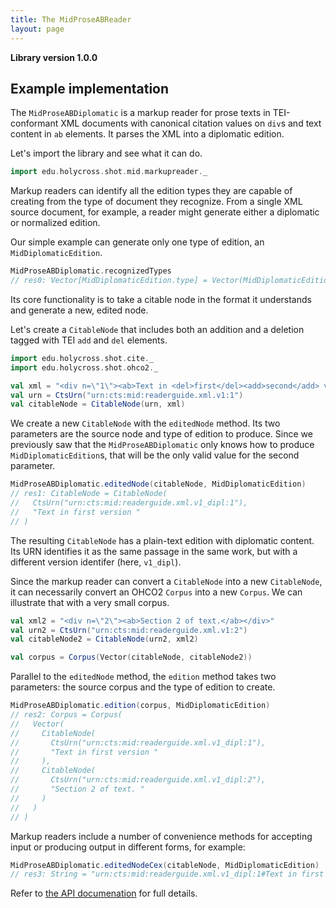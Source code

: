 ```yaml
---
title: The MidProseABReader
layout: page
---
```


**Library version 1.0.0**

## Example implementation

The `MidProseABDiplomatic` is a markup reader for prose texts in TEI-conformant XML documents with canonical citation values on `div`s and text content in `ab` elements.  It parses the XML into a diplomatic edition.

Let's import the library and see what it can do.

```scala
import edu.holycross.shot.mid.markupreader._
```

Markup readers can identify all the edition types they are capable of creating from the type of document they recognize.  From a single XML source document, for example, a reader might generate either a diplomatic or normalized edition.

Our simple example can generate only one type of edition, an `MidDiplomaticEdition`.


```scala
MidProseABDiplomatic.recognizedTypes
// res0: Vector[MidDiplomaticEdition.type] = Vector(MidDiplomaticEdition)
```

Its core functionality is to take a citable node in the format it understands and generate a new, edited node.


Let's create a `CitableNode` that includes both an addition and a deletion tagged with TEI `add` and `del` elements.

```scala
import edu.holycross.shot.cite._
import edu.holycross.shot.ohco2._

val xml = "<div n=\"1\"><ab>Text in <del>first</del><add>second</add> version</ab></div>"
val urn = CtsUrn("urn:cts:mid:readerguide.xml.v1:1")
val citableNode = CitableNode(urn, xml)
```

We create a new `CitableNode` with the `editedNode` method. Its two parameters are the source node and type of edition to produce.  Since we previously saw that the `MidProseABDiplomatic` only knows how to produce `MidDiplomaticEdition`s, that will be the only valid value for the second parameter.

```scala
MidProseABDiplomatic.editedNode(citableNode, MidDiplomaticEdition)
// res1: CitableNode = CitableNode(
//   CtsUrn("urn:cts:mid:readerguide.xml.v1_dipl:1"),
//   "Text in first version "
// )
```

The resulting `CitableNode` has a plain-text edition with diplomatic content.  Its URN identifies it as the same passage in the same work, but with a different version identifer (here, `v1_dipl`).



Since the markup reader can convert a `CitableNode` into a new `CitableNode`, it can necessarily convert an OHCO2 `Corpus` into a new `Corpus`.  We can illustrate that with a very small corpus.


```scala
val xml2 = "<div n=\"2\"><ab>Section 2 of text.</ab></div>"
val urn2 = CtsUrn("urn:cts:mid:readerguide.xml.v1:2")
val citableNode2 = CitableNode(urn2, xml2)

val corpus = Corpus(Vector(citableNode, citableNode2))
```

Parallel to the `editedNode` method, the `edition` method takes two parameters:  the source corpus and the type of edition to create.
```scala
MidProseABDiplomatic.edition(corpus, MidDiplomaticEdition)
// res2: Corpus = Corpus(
//   Vector(
//     CitableNode(
//       CtsUrn("urn:cts:mid:readerguide.xml.v1_dipl:1"),
//       "Text in first version "
//     ),
//     CitableNode(
//       CtsUrn("urn:cts:mid:readerguide.xml.v1_dipl:2"),
//       "Section 2 of text. "
//     )
//   )
// )
```

Markup readers include a number of convenience methods for accepting input or producing output in different forms, for example:

```scala
MidProseABDiplomatic.editedNodeCex(citableNode, MidDiplomaticEdition)
// res3: String = "urn:cts:mid:readerguide.xml.v1_dipl:1#Text in first version "
```

Refer to [the API documenation](https://hcmid.github.io/apidocs/markupreader/api/edu/holycross/shot/mid/markupreader/index.html) for full details.
